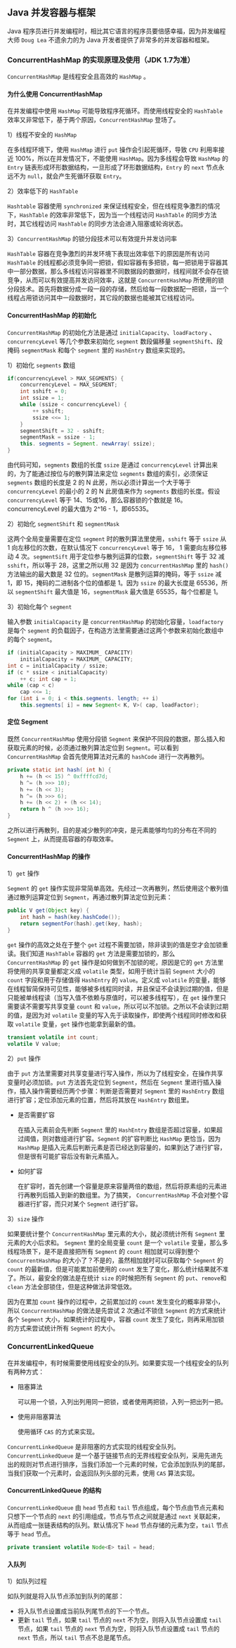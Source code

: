 ## Java 并发容器与框架

Java 程序员进行并发编程时，相比其它语言的程序员要倍感幸福，因为并发编程大师 `Doug Lea` 不遗余力的为 Java 开发者提供了非常多的并发容器和框架。

### ConcurrentHashMap 的实现原理及使用（JDK 1.7为准）

`ConcurrentHashMap` 是线程安全且高效的 `HashMap` 。

#### 为什么使用 ConcurrentHashMap

在并发编程中使用 `HashMap` 可能导致程序死循环。而使用线程安全的 `HashTable` 效率又非常低下，基于两个原因，`ConcurrentHashMap` 登场了。

1）线程不安全的 `HashMap`

在多线程环境下，使用 `HashMap` 进行 `put` 操作会引起死循环，导致 `CPU` 利用率接近 100%，所以在并发情况下，不能使用 `HashMap`。因为多线程会导致 `HashMap` 的 `Entry` 链表形成环形数据结构，一旦形成了环形数据结构，`Entry` 的 `next` 节点永远不为 `null`，就会产生死循环获取 `Entry`。

2）效率低下的 `HashTable`

`Hashtable` 容器使用 `synchronized` 来保证线程安全，但在线程竞争激烈的情况下，`HashTable` 的效率非常低下，因为当一个线程访问 `HashTable` 的同步方法时，其它线程访问 `HashTable` 的同步方法会进入阻塞或轮询状态。

3）`ConcurrentHashMap` 的锁分段技术可以有效提升并发访问率

`HashTable` 容器在竞争激烈的并发环境下表现出效率低下的原因是所有访问 `HashTable` 的线程都必须竞争同一把锁，假如容器有多把锁，每一把锁用于容器其中一部分数据，那么多线程访问容器里不同数据段的数据时，线程间就不会存在锁竞争，从而可以有效提高并发访问效率，这就是 `ConcurrentHashMap` 所使用的锁分段技术。首先将数据分成一段一段的存储，然后给每一段数据配一把锁，当一个线程占用锁访问其中一段数据时，其它段的数据也能被其它线程访问。

#### ConcurrentHashMap 的初始化

`ConcurrentHashMap` 的初始化方法是通过 `initialCapacity`、`loadFactory` 、`concurrencyLevel` 等几个参数来初始化 `segment` 数段偏移量 `segmentShift`、段掩码 `segmentMask` 和每个 `segment` 里的 `HashEntry` 数组来实现的。

1）初始化 `segments` 数组

```java
if(concurrencyLevel > MAX_SEGMENTS) {
    concurrencyLevel = MAX_SEGMENT;
    int sshift = 0;
    int ssize = 1; 
    while (ssize < concurrencyLevel) { 
        ++ sshift; 
        ssize <<= 1; 
    } 
    segmentShift = 32 - sshift; 
    segmentMask = ssize - 1; 
    this. segments = Segment. newArray( ssize);
}
```

由代码可知，`segments` 数组的长度 `ssize` 是通过 `concurrencyLevel` 计算出来的，为了能通过按位与的散列算法来定位 `segments` 数组的索引，必须保证 `segments` 数组的长度是 2 的 N 此房，所以必须计算出一个大于等于 `concurrencyLevel` 的最小的 2 的 N 此房值来作为 `segments` 数组的长度。假设 `concurrencyLevel` 等于 14、15或16，那么容器锁的个数就是 16。concurrencyLevel 的最大值为 2^16 - 1，即65535。

2）初始化 `segmentShift` 和 `segmentMask`

这两个全局变量需要在定位 `segment` 时的散列算法里使用，`sshift` 等于 `ssize` 从 1 向左移位的次数，在默认情况下 `concurrencyLevel` 等于 16， 1 需要向左移位移动 4 次。`segmentSift` 用于定位参与散列运算的位数，`segmentShift` 等于 32 减 `sshift`，所以等于 28，这里之所以用 32 是因为 `concurrentHashMap` 里的 `hash()` 方法输出的最大数是 32 位的。`segmentMask` 是散列运算的掩码，等于 `ssize` 减 1，即 15，掩码的二进制各个位的值都是 1。因为 `ssize` 的最大长度是 65536，所以 `segmentShift` 最大值是 16，`segmentMask` 最大值是 65535，每个位都是 1。

3）初始化每个 `segment`

输入参数 `initialCapacity` 是 `concurrentHashMap` 的初始化容量，`loadfactory` 是每个 `segment` 的负载因子，在构造方法里需要通过这两个参数来初始化数组中的每个 `segment`。

```java
if (initialCapacity > MAXIMUM_ CAPACITY) 
    initialCapacity = MAXIMUM_ CAPACITY; 
int c = initialCapacity / ssize; 
if (c * ssize < initialCapacity) 
    ++ c; int cap = 1; 
while (cap < c) 
    cap <<= 1; 
for (int i = 0; i < this.segments. length; ++ i) 
    this.segments[ i] = new Segment< K, V>( cap, loadFactor);
```

#### 定位 Segment

既然 `ConcurrentHashMap` 使用分段锁 `Segment` 来保护不同段的数据，那么插入和获取元素的时候，必须通过散列算法定位到 `Segment`。可以看到 `ConcurrentHashMap` 会首先使用算法对元素的 `hashCode` 进行一次再散列。

```java
private static int hash( int h) { 
    h += (h << 15) ^ 0xffffcd7d; 
    h ^= (h >>> 10); 
    h += (h << 3); 
    h ^= (h >>> 6); 
    h += (h << 2) + (h << 14); 
    return h ^ (h >>> 16); 
}
```

之所以进行再散列，目的是减少散列的冲突，是元素能够均匀的分布在不同的 `Segment` 上，从而提高容器的存取效率。

#### ConcurrentHashMap 的操作

1）`get` 操作

`Segment` 的 `get` 操作实现非常简单高效。先经过一次再散列，然后使用这个散列值通过散列运算定位到 `Segment`，再通过散列算法定位到元素：

```java
public V get(Object key) {
    int hash = hash(key.hashCode());
    return segmentFor(hash).get(key, hash);
}
```

`get` 操作的高效之处在于整个 `get` 过程不需要加锁，除非读到的值是空才会加锁重读。我们知道 `HashTable` 容器的 `get` 方法是需要加锁的，那么 `ConcurrentHashMap` 的 `get` 操作是如何做到不加锁的呢，原因是它的 `get` 方法里将使用的共享变量都定义成 `volatile` 类型，如用于统计当前 `Segment` 大小的 `count` 字段和用于存储值得 `HashEntry` 的 `value`。定义成 `volatile` 的变量，能够在线程智简保持可见性，能够被多线程同时读，并且保证不会读到过期的值，但是只能被单线程读（当写入值不依赖与原值时，可以被多线程写），在 `get` 操作里只需要读不需要写共享变量 `count` 和 `value`，所以可以不加锁。之所以不会读到过期的值，是因为对 `volatile` 变量的写入先于读取操作，即使两个线程同时修改和获取 `volatile` 变量，`get` 操作也能拿到最新的值。

```java
transient volatile int count;
volatile V value;
```

2）`put` 操作

由于 `put` 方法里需要对共享变量进行写入操作，所以为了线程安全，在操作共享变量时必须加锁。`put` 方法首先定位到 `Segment`，然后在 `Segment` 里进行插入操作，插入操作需要经历两个步骤：判断是否需要对 `Segment` 里的 `HashEntry` 数组进行扩容；定位添加元素的位置，然后将其放在 `HashEntry` 数组里。

- 是否需要扩容

  在插入元素前会先判断 `Segment` 里的 `HashEntry` 数组是否超过容量，如果超过阈值，则对数组进行扩容。`Segment` 的扩容判断比 `HashMap` 更恰当，因为 `HashMap` 是插入元素后判断元素是否已经达到容量的，如果到达了进行扩容，但是很有可能扩容后没有新元素插入。

- 如何扩容

  在扩容时，首先创建一个容量是原来容量两倍的数组，然后将原素组的元素进行再散列后插入到新的数组里。为了搞笑， `ConcurrentHashMap` 不会对整个容器进行扩容，而只对某个 `Segment` 进行扩容。

3）`size` 操作

如果要统计整个 `ConcurrentHashMap` 里元素的大小，就必须统计所有 `Segment` 里元素的大小后求和。 `Segment` 里的全局变量 `count` 是一个 `volatile` 变量，那么多线程场景下，是不是直接把所有 `Segment` 的 `count` 相加就可以得到整个 `ConcurrentHashMap` 的大小了？不是的，虽然相加就时可以获取每个 `Segment` 的 `count` 的最新值，但是可能累加前使用的 `count` 发生了变化，那么统计结果就不准了。所以，最安全的做法是在统计 `size` 的时候把所有 `Segment` 的 `put`、`remove`和`clean` 方法全部锁住，但是这种做法非常低效。

因为在累加 `count` 操作的过程中，之前累加过的 `count` 发生变化的概率非常小，所以 `ConcurrentHashMap` 的做法是先尝试 2 次通过不锁住 `Segment` 的方式来统计各个 `Segment` 大小，如果统计的过程中，容器 `count` 发生了变化，则再采用加锁的方式来尝试统计所有 `Segment` 的大小。

### ConcurrentLinkedQueue

在并发编程中，有时候需要使用线程安全的队列。如果要实现一个线程安全的队列有两种方式：

- 阻塞算法

  可以用一个锁，入列出列用同一把锁，或者使用两把锁，入列一把出列一把。

- 使用非阻塞算法

  使用循环 `CAS` 的方式来实现。

`ConcurrentLinkedQueue` 是非阻塞的方式实现的线程安全队列。`ConcurrentLinkedQueue` 是一个基于链接节点的无界线程安全队列，采用先进先出的规则对节点进行排序，当我们添加一个元素的时候，它会添加到队列的尾部，当我们获取一个元素时，会返回队列头部的元素，使用 `CAS` 算法实现。

#### ConcurrentLinkedQueue 的结构

`ConcurrentLinkedQueue` 由 `head` 节点和 `tail` 节点组成，每个节点由节点元素和只想下一个节点的 `next` 的引用组成，节点与节点之间就是通过 `next` 关联起来，从而组成一张链表结构的队列。默认情况下 `head` 节点存储的元素为空，`tail` 节点等于 `head` 节点。

```java
private transient volatile Node<E> tail = head;
```

#### 入队列

1）如队列过程

如队列就是将入队节点添加到队列的尾部：

- 将入队节点设置成当前队列尾节点的下一个节点。
- 更新 `tail` 节点，如果 `tail` 节点的 `next` 不为空，则将入队节点设置成 `tail` 节点，如果 `tail` 节点的 `next` 节点为空，则将入队节点设置成 `tail` 节点的 `next` 节点，所以 `tail` 节点不总是尾节点。

